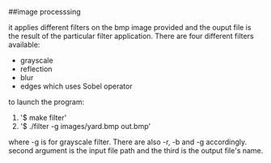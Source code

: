 
##image processsing 

it applies different filters on the bmp image provided and the ouput file is the result of the particular filter application.
There are four different filters available:
- grayscale
- reflection
- blur
- edges which uses Sobel operator

to launch the program:
1. '$ make filter'
2. '$ ./filter -g images/yard.bmp out.bmp'

where -g is for grayscale filter. There are also -r, -b and -g accordingly.
second argument is the input file path and the third is the output file's name.
